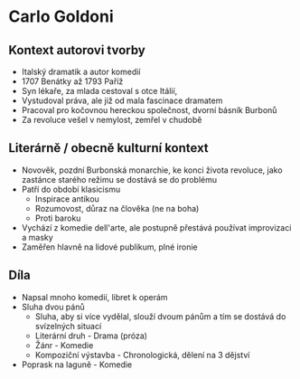 # Carlo Goldoni

## Kontext autorovi tvorby

- Italský dramatik a autor komedií
- 1707 Benátky až 1793 Paříž
- Syn lékaře, za mlada cestoval s otce Itálií,
- Vystudoval práva, ale již od mala fascinace dramatem
- Pracoval pro kočovnou hereckou společnost, dvorní básník Burbonů
- Za revoluce vešel v nemylost, zemřel v chudobě

## Literárně / obecně kulturní kontext

- Novověk, pozdní Burbonská monarchie, ke konci života revoluce, jako zastánce starého režimu se dostává se do problému
- Patří do období klasicismu
  - Inspirace antikou
  - Rozumovost, důraz na člověka (ne na boha)
  - Proti baroku
- Vychází z komedie dell'arte, ale postupně přestává používat improvizaci a masky
- Zaměřen hlavně na lidové publikum, plné ironie

## Díla

- Napsal mnoho komedií, libret k operám
- Sluha dvou pánů
  - Sluha, aby si více vydělal, slouží dvoum pánům a tím se dostává do svízelných situací
  - Literární druh - Drama (próza)
  - Žánr - Komedie
  - Kompoziční výstavba - Chronologická, dělení na 3 dějství
- Poprask na laguně - Komedie
